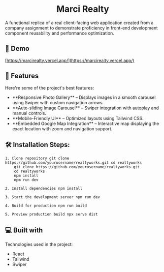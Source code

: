 <h1 align="center" id="title">Marci Realty</h1>

<p id="description">A functional replica of a real client-facing web application created from a company assignment to demonstrate proficiency in front-end development component reusability and performance optimization.</p>

<h2>🚀 Demo</h2>

[https://marcirealty.vercel.app/](https://marcirealty.vercel.app/)

  
  
<h2>🧐 Features</h2>

Here're some of the project's best features:

*   \*\*Responsive Photo Gallery\*\* – Displays images in a smooth carousel using Swiper with custom navigation arrows.
*   \*\*Auto-sliding Image Carousel\*\* – Swiper integration with autoplay and manual controls.
*   \*\*Mobile-Friendly UI\*\* – Optimized layouts using Tailwind CSS.
*   \*\*Embedded Google Map Integration\*\* – Interactive map displaying the exact location with zoom and navigation support.


<h2>🛠️ Installation Steps:</h2>

    1. Clone repository git clone https://github.com/yourusername/realtyworks.git cd realtyworks     
        git clone https://github.com/yourusername/realtyworks.git     
        cd realtyworks     
        npm install     
        npm run dev

    2. Install dependencies npm install

    3. Start the development server npm run dev

    4. Build for production npm run build

    5. Preview production build npx serve dist

  
  
<h2>💻 Built with</h2>

Technologies used in the project:

*   React
*   Tailwind
*   Swiper